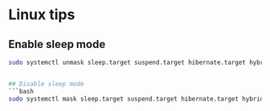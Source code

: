 # Linux tips

## Enable sleep mode
```bash
sudo systemctl unmask sleep.target suspend.target hibernate.target hybrid-sleep.target```


## Disable sleep mode
```bash
sudo systemctl mask sleep.target suspend.target hibernate.target hybrid-sleep.target```
